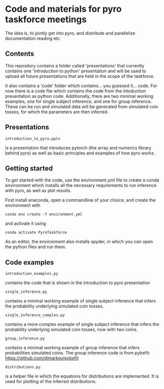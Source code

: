 Code and materials for pyro taskforce meetings
==============================================

The idea is, to jointly get into pyro, and distribute and parallelize documentation reading etc.

Contents
--------

This repository contains a folder called 'presentations' that currently contains one 'introduction to python' presentation and will be used to upload all future presentations that are held in the scope of the taskforce.

It also contains a 'code' folder which contains... you guessed it... code. For now there is a code file which contains the code from the intoduction presentation as python code. Additionally, there are two minimal working examples, one for single subject inference, and one for group inference. These can be run and simulated data will be generated from simulated coin tosses, for which the parameters are then inferred.

Presentations
-------------

```
introduction_to_pyro.pptx
```
is a presentation that introduces pytorch (the array and numerics library behind pyro) as well as basic principles and examples of how pyro works.

Getting started
---------------


To get started with the code, use the environment.yml file to create a conda environment which installs all the necessary requirements to run inference with pyro, as well as plot results.

First install anaconda, open a commandline of your choice, and create the environment with
```
conda env create -f environment.yml
```
and activate it using
```
conda activate PyroTaskforce
```

As an editor, the environment also installs spyder, in which you can open the python files and run them.

Code examples
-------------

```
introduction_examples.py
```
contains the code that is shown in the introduction to pyro presentation

```
single_inference.py
```
contains a minimal working example of single subject inference that infers the probability underlying simulated coin tosses.
```
single_inference_complex.py
```
contains a more complex example of single subject inference that infers the probability underlying simulated coin tosses, now with two coins.

```
group_inference.py
```
contains a minimal working example of group inference that infers probabilities simulated coins. The group inference code is from pybefit: https://github.com/dimarkov/pybefit

```
distributions.py
```
is a helper file in which the equations for distributions are implemented. It is used for plotting of the inferred distributions.
